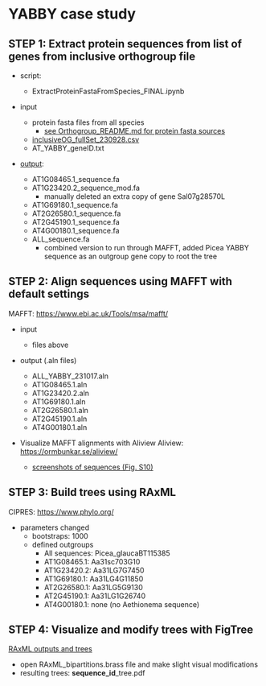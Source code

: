 # YABBY case study

## STEP 1: Extract protein sequences from list of genes from inclusive orthogroup file 
* script: 
	* ExtractProteinFastaFromSpecies_FINAL.ipynb

* input 
	* protein fasta files from all species
		* [see Orthogroup_README.md for protein fasta sources](/Orthogroup/Orthogroup_README.md)
	* [inclusiveOG_fullSet_230928.csv](/Gene_Composition_Comparison_Orthogroups/higher_ploidy_output/inclusiveOG_fullSet_230928.csv)
	* AT_YABBY_geneID.txt

* [output](/YABBY_Case_Study/sequences): 
	* AT1G08465.1_sequence.fa
	* AT1G23420.2_sequence_mod.fa 
		* manually deleted an extra copy of gene Sal07g28570L
	* AT1G69180.1_sequence.fa
	* AT2G26580.1_sequence.fa
	* AT2G45190.1_sequence.fa
	* AT4G00180.1_sequence.fa
	* ALL_sequence.fa 
		* combined version to run through MAFFT, added Picea YABBY sequence as an outgroup gene copy to root the tree

## STEP 2: Align sequences using MAFFT with default settings 
MAFFT: https://www.ebi.ac.uk/Tools/msa/mafft/

* input
	* files above

* output (.aln files)
	* ALL_YABBY_231017.aln
	* AT1G08465.1.aln
	* AT1G23420.2.aln
	* AT1G69180.1.aln
	* AT2G26580.1.aln
	* AT2G45190.1.aln
	* AT4G00180.1.aln
	
* Visualize MAFFT alignments with Aliview
Aliview: https://ormbunkar.se/aliview/
  * [screenshots of sequences (Fig. S10)](/YABBY_Case_Study/screenshot) 

## STEP 3: Build trees using RAxML

CIPRES: https://www.phylo.org/
* parameters changed
	* bootstraps: 1000
	* defined outgroups
		* All sequences: Picea_glaucaBT115385
		* AT1G08465.1: Aa31sc703G10
		* AT1G23420.2: Aa31LG7G7450
		* AT1G69180.1: Aa31LG4G11850
		* AT2G26580.1: Aa31LG5G9130
		* AT2G45190.1: Aa31LG1G26740
		* AT4G00180.1: none (no Aethionema sequence)

## STEP 4: Visualize and modify trees with FigTree
[RAxML outputs and trees](/YABBY_Case_Study/RAxML_out)
* open RAxML_bipartitions.brass file and make slight visual modifications
* resulting trees: **sequence_id**_tree.pdf


